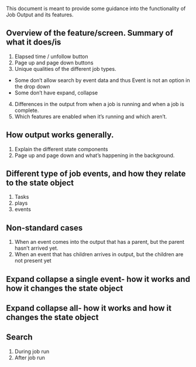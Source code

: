 This document is meant to provide some guidance into the functionality of Job Output and its features.

## Overview of the feature/screen. Summary of what it does/is

1. Elapsed time / unfollow button
2. Page up and page down buttons
3. Unique qualities of the different job types.

- Some don’t allow search by event data and thus Event is not an option in the drop down
- Some don’t have expand, collapse

4. Differences in the output from when a job is running and when a job is complete.
5. Which features are enabled when it’s running and which aren’t.

## How output works generally.

1. Explain the different state components
2. Page up and page down and what’s happening in the background.

## Different type of job events, and how they relate to the state object

1. Tasks
2. plays
3. events

## Non-standard cases

1. When an event comes into the output that has a parent, but the parent hasn’t arrived yet.
2. When an event that has children arrives in output, but the children are not present yet

## Expand collapse a single event- how it works and how it changes the state object

## Expand collapse all- how it works and how it changes the state object

## Search

1. During job run
2. After job run
